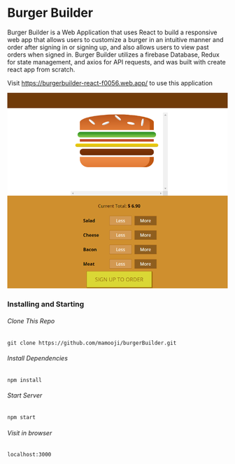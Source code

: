 # Burger Builder

Burger Builder is a Web Application that uses React to build a responsive web app that allows users to customize a burger in an intuitive manner and order after signing in or signing up, and also allows users to view past orders when signed in. Burger Builder utilizes a firebase Database, Redux for state management, and axios for API requests, and was built with create react app from scratch.


Visit https://burgerbuilder-react-f0056.web.app/ to use this application

![Image of BurgerBuilder](https://github.com/mamooji/portfolio/blob/gh-pages/static/media/burgerBuilder.ad41ab7c.png)

### Installing and Starting

###### Clone This Repo

```
git clone https://github.com/mamooji/burgerBuilder.git
```

###### Install Dependencies

```
npm install
```

###### Start Server

```
npm start
```
###### Visit in browser

```
localhost:3000
```

